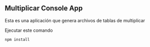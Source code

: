 
## Multiplicar Console App

Esta es una aplicación que genera archivos de tablas de multiplicar

Ejecutar este comando

```
npm install
```